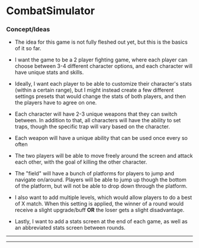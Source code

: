 # CombatSimulator

### Concept/Ideas

- The idea for this game is not fully fleshed out yet, but this is the basics of it so far.

- I want the game to be a 2 player fighting game, where each player can choose between 3-4 different character options, and each character will have unique stats and skills.

- Ideally, I want each player to be able to customize their character's stats (within a certain range), but I might instead create a few different settings presets that would change the stats of both players, and then the players have to agree on one.

- Each character will have 2-3 unique weapons that they can switch between. In addition to that, all characters will have the ability to set traps, though the specific trap will vary based on the character.

- Each weapon will have a unique ability that can be used once every so often

- The two players will be able to move freely around the screen and attack each other, with the goal of killing the other character.

- The "field" will have a bunch of platforms for players to jump and navigate on/around. Players will be able to jump up though the bottom of the platform, but will not be able to drop down through the platform.

- I also want to add multiple levels, which would allow players to do a best of X match. When this setting is applied, the winner of a round would receive a slight upgrade/buff **OR** the loser gets a slight disadvantage.

- Lastly, I want to add a stats screen at the end of each game, as well as an abbreviated stats screen between rounds.

---
---

